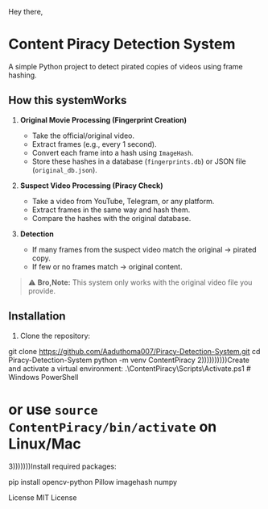 Hey there,
# Content Piracy Detection System

A simple Python project to detect pirated copies of videos using frame hashing.

## How this systemWorks

1. **Original Movie Processing (Fingerprint Creation)**  
   - Take the official/original video.  
   - Extract frames (e.g., every 1 second).  
   - Convert each frame into a hash using `ImageHash`.  
   - Store these hashes in a database (`fingerprints.db`) or JSON file (`original_db.json`).  

2. **Suspect Video Processing (Piracy Check)**  
   - Take a video from YouTube, Telegram, or any platform.  
   - Extract frames in the same way and hash them.  
   - Compare the hashes with the original database.  

3. **Detection**  
   - If many frames from the suspect video match the original → pirated copy.  
   - If few or no frames match → original content.  

> ⚠️ **Bro,Note:** This system only works with the original video file you provide.  


## Installation

1. Clone the repository:

git clone https://github.com/Aaduthoma007/Piracy-Detection-System.git
cd Piracy-Detection-System
python -m venv ContentPiracy
2))))))))))Create and activate a virtual environment:
.\ContentPiracy\Scripts\Activate.ps1  # Windows PowerShell
# or use `source ContentPiracy/bin/activate` on Linux/Mac
3)))))))Install required packages:

pip install opencv-python Pillow imagehash numpy

License
MIT License
